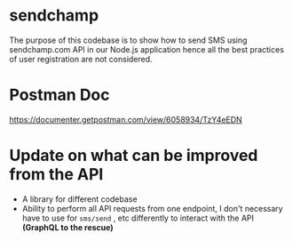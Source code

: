 # sendchamp

The purpose of this codebase is to show how to send SMS using sendchamp.com API in our Node.js application hence all the best practices of user registration are not considered.

# Postman Doc

https://documenter.getpostman.com/view/6058934/TzY4eEDN

# Update on what can be improved from the API

- A library for different codebase
- Ability to perform all API requests from one endpoint, I don't necessary have to use for `sms/send` , etc differently to interact with the API **(GraphQL to the rescue)**
